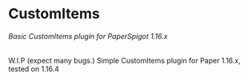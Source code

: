 # CustomItems
###### Basic CustomItems plugin for PaperSpigot 1.16.x
W.I.P
(expect many bugs.)
Simple CustomItems plugin for Paper 1.16.x, tested on 1.16.4
